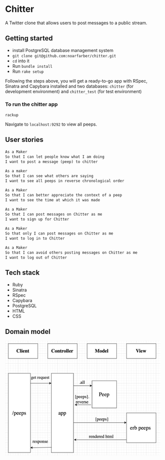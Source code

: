 # Chitter
A Twitter clone that allows users to post messages to a public stream.

## Getting started

* install PostgreSQL database management system
* `git clone git@github.com:noarfarber/chitter.git` 
* `cd` into it
* Run `bundle install`
* Run `rake setup`

Following the steps above, you will get a ready-to-go app with RSpec, Sinatra and Capybara installed and two databases: `chitter` (for development environment) and `chitter_test` (for test environment)

### To run the chitter app 
```
rackup
```

Navigate to `localhost:9292` to view all peeps.

## User stories
```
As a Maker
So that I can let people know what I am doing  
I want to post a message (peep) to chitter
```
```
As a maker
So that I can see what others are saying  
I want to see all peeps in reverse chronological order
```
```
As a Maker
So that I can better appreciate the context of a peep
I want to see the time at which it was made
```
```
As a Maker
So that I can post messages on Chitter as me
I want to sign up for Chitter
```
```
As a Maker
So that only I can post messages on Chitter as me
I want to log in to Chitter
```
```
As a Maker
So that I can avoid others posting messages on Chitter as me
I want to log out of Chitter
```

## Tech stack
* Ruby 
* Sinatra
* RSpec
* Capybara
* PostgreSQL
* HTML
* CSS

## Domain model

![diagram-peeps-all](./images/diagram-peeps-all.png)
